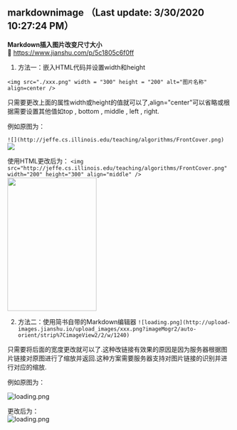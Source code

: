 ## markdownimage （Last update: 3/30/2020 10:27:24 PM）

**Markdown插入图片改变尺寸大小**    
🚪 https://www.jianshu.com/p/5c1805c6f0ff


1. 方法一：嵌入HTML代码并设置width和height 
 
`<img src="./xxx.png" width = "300" height = "200" alt="图片名称" align=center /> `
    
只需要更改上面的属性width或height的值就可以了,align="center"可以省略或根据需要设置其他值如top , bottom , middle , left , right.

例如原图为：

`![](http://jeffe.cs.illinois.edu/teaching/algorithms/FrontCover.png)` 
![](http://jeffe.cs.illinois.edu/teaching/algorithms/FrontCover.png)

使用HTML更改后为：
`<img src="http://jeffe.cs.illinois.edu/teaching/algorithms/FrontCover.png" width="200" height="300" align="middle" />`
<img src="http://jeffe.cs.illinois.edu/teaching/algorithms/FrontCover.png" width="200" height="300" align="middle" />

 
2. 方法二：使用简书自带的Markdown编辑器
`![loading.png](http://upload-images.jianshu.io/upload_images/xxx.png?imageMogr2/auto-orient/strip%7CimageView2/2/w/1240)`

只需要将后面的宽度更改就可以了.这种改链接有效果的原因是因为服务器根据图片链接对原图进行了缩放并返回.这种方案需要服务器支持对图片链接的识别并进行对应的缩放.


例如原图为：


![loading.png](http://upload-images.jianshu.io/upload_images/1503319-c696a9cd1495d68f.png?imageMogr2/auto-orient/strip%7CimageView2/2/w/1240)


更改后为：    
![loading.png](http://upload-images.jianshu.io/upload_images/1503319-c696a9cd1495d68f.png?imageMogr2/auto-orient/strip%7CimageView2/2/w/200)





